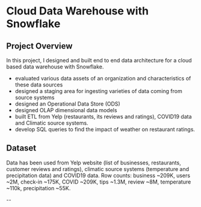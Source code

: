 # Cloud Data Warehouse with Snowflake

## Project Overview
In this project, I designed and built end to end data architecture for a cloud based data warehouse with Snowflake.

- evaluated various data assets of an organization and characteristics of these data sources
- designed a staging area for ingesting varieties of data coming from source systems 
- designed an Operational Data Store (ODS)
- designed OLAP dimensional data models
- built ETL from Yelp (restaurants, its reviews and ratings), COVID19 data and Climatic source systems. 
- develop SQL queries to find the impact of weather on restaurant ratings.

## Dataset
Data has been used from Yelp website (list of businesses, restaurants, customer reviews and ratings), climatic source systems (temperature and precipitation data) and COVID19 data. Row counts: business ~209K, users ~2M, check-in ~175K, COVID ~209K, tips ~1.3M, review ~8M, temperature  ~110k, precipitation ~55K.


--
